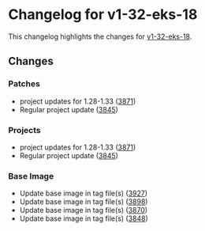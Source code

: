 # Changelog for v1-32-eks-18

This changelog highlights the changes for [v1-32-eks-18](https://github.com/aws/eks-distro/tree/v1-32-eks-18).

## Changes

### Patches
* project updates for 1.28-1.33 ([3871](https://github.com/aws/eks-distro/pull/3871))
* Regular project update ([3845](https://github.com/aws/eks-distro/pull/3845))

### Projects
* project updates for 1.28-1.33 ([3871](https://github.com/aws/eks-distro/pull/3871))
* Regular project update ([3845](https://github.com/aws/eks-distro/pull/3845))

### Base Image
* Update base image in tag file(s) ([3927](https://github.com/aws/eks-distro/pull/3927))
* Update base image in tag file(s) ([3898](https://github.com/aws/eks-distro/pull/3898))
* Update base image in tag file(s) ([3870](https://github.com/aws/eks-distro/pull/3870))
* Update base image in tag file(s) ([3848](https://github.com/aws/eks-distro/pull/3848))

